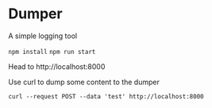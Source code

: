 # Dumper

A simple logging tool

`npm install`
`npm run start`

Head to http://localhost:8000

Use curl to dump some content to the dumper

`curl --request POST --data 'test' http://localhost:8000`
